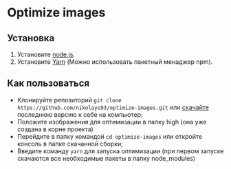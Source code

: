 # Optimize images

## Установка
1. Установите [node.js](https://nodejs.org/en/download/).
2. Установите [Yarn](https://yarnpkg.com/en/docs/install/) (Можно использовать пакетный менаджер npm).

## Как пользоваться
* Клонируйте репозиторий ```git clone https://github.com/nikolays93/optimize-images.git``` или [скачайте](https://github.com/nikolays93/optimize-images/releases/latest) последнюю версию к себе на компьютер;
* Положите изображения для оптимизации в папку high (она уже создана в корне проекта)
* Перейдите в папку командой ```cd optimize-images``` или откройте консоль в папке скачанной сборки;
* Введите команду ```yarn``` для запуска оптимизации (при первом запуске скачаются все необходимые пакеты в папку node_modules)
